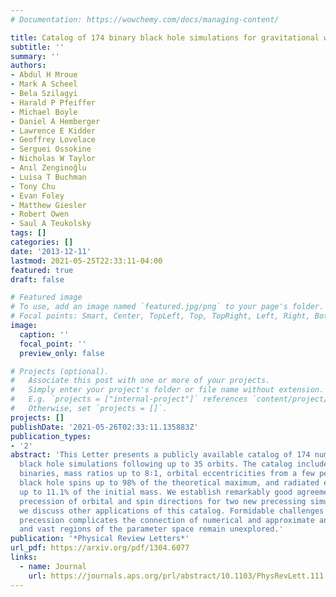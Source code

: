 ```yaml
---
# Documentation: https://wowchemy.com/docs/managing-content/

title: Catalog of 174 binary black hole simulations for gravitational wave astronomy
subtitle: ''
summary: ''
authors:
- Abdul H Mroue
- Mark A Scheel
- Bela Szilagyi
- Harald P Pfeiffer
- Michael Boyle
- Daniel A Hemberger
- Lawrence E Kidder
- Geoffrey Lovelace
- Serguei Ossokine
- Nicholas W Taylor
- Anıl Zenginoğlu
- Luisa T Buchman
- Tony Chu
- Evan Foley
- Matthew Giesler
- Robert Owen
- Saul A Teukolsky
tags: []
categories: []
date: '2013-12-11'
lastmod: 2021-05-25T22:33:11-04:00
featured: true
draft: false

# Featured image
# To use, add an image named `featured.jpg/png` to your page's folder.
# Focal points: Smart, Center, TopLeft, Top, TopRight, Left, Right, BottomLeft, Bottom, BottomRight.
image:
  caption: ''
  focal_point: ''
  preview_only: false

# Projects (optional).
#   Associate this post with one or more of your projects.
#   Simply enter your project's folder or file name without extension.
#   E.g. `projects = ["internal-project"]` references `content/project/deep-learning/index.md`.
#   Otherwise, set `projects = []`.
projects: []
publishDate: '2021-05-26T02:33:11.135883Z'
publication_types:
- '2'
abstract: 'This Letter presents a publicly available catalog of 174 numerical binary
  black hole simulations following up to 35 orbits. The catalog includes 91 precessing
  binaries, mass ratios up to 8∶1, orbital eccentricities from a few percent to $10^{−5}$, 
  black hole spins up to 98% of the theoretical maximum, and radiated energies
  up to 11.1% of the initial mass. We establish remarkably good agreement with post-Newtonian
  precession of orbital and spin directions for two new precessing simulations, and
  we discuss other applications of this catalog. Formidable challenges remain: eg.,
  precession complicates the connection of numerical and approximate analytical waveforms,
  and vast regions of the parameter space remain unexplored.'
publication: '*Physical Review Letters*'
url_pdf: https://arxiv.org/pdf/1304.6077
links:
  - name: Journal
    url: https://journals.aps.org/prl/abstract/10.1103/PhysRevLett.111.241104
---
```

